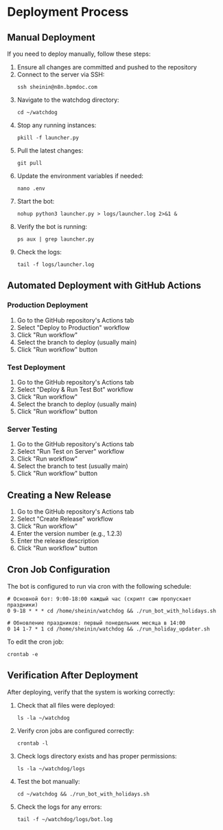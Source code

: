 # Deployment Process

## Manual Deployment
If you need to deploy manually, follow these steps:

1. Ensure all changes are committed and pushed to the repository
2. Connect to the server via SSH:
   ```
   ssh sheinin@n8n.bpmdoc.com
   ```
3. Navigate to the watchdog directory:
   ```
   cd ~/watchdog
   ```
4. Stop any running instances:
   ```
   pkill -f launcher.py
   ```
5. Pull the latest changes:
   ```
   git pull
   ```
6. Update the environment variables if needed:
   ```
   nano .env
   ```
7. Start the bot:
   ```
   nohup python3 launcher.py > logs/launcher.log 2>&1 &
   ```
8. Verify the bot is running:
   ```
   ps aux | grep launcher.py
   ```
9. Check the logs:
   ```
   tail -f logs/launcher.log
   ```

## Automated Deployment with GitHub Actions

### Production Deployment
1. Go to the GitHub repository's Actions tab
2. Select "Deploy to Production" workflow
3. Click "Run workflow"
4. Select the branch to deploy (usually main)
5. Click "Run workflow" button

### Test Deployment
1. Go to the GitHub repository's Actions tab
2. Select "Deploy & Run Test Bot" workflow
3. Click "Run workflow"
4. Select the branch to deploy (usually main)
5. Click "Run workflow" button

### Server Testing
1. Go to the GitHub repository's Actions tab
2. Select "Run Test on Server" workflow
3. Click "Run workflow"
4. Select the branch to test (usually main)
5. Click "Run workflow" button

## Creating a New Release
1. Go to the GitHub repository's Actions tab
2. Select "Create Release" workflow
3. Click "Run workflow"
4. Enter the version number (e.g., 1.2.3)
5. Enter the release description
6. Click "Run workflow" button

## Cron Job Configuration
The bot is configured to run via cron with the following schedule:

```
# Основной бот: 9:00-18:00 каждый час (скрипт сам пропускает праздники)
0 9-18 * * * cd /home/sheinin/watchdog && ./run_bot_with_holidays.sh

# Обновление праздников: первый понедельник месяца в 14:00
0 14 1-7 * 1 cd /home/sheinin/watchdog && ./run_holiday_updater.sh
```

To edit the cron job:
```
crontab -e
```

## Verification After Deployment

After deploying, verify that the system is working correctly:

1. Check that all files were deployed:
   ```
   ls -la ~/watchdog
   ```

2. Verify cron jobs are configured correctly:
   ```
   crontab -l
   ```

3. Check logs directory exists and has proper permissions:
   ```
   ls -la ~/watchdog/logs
   ```

4. Test the bot manually:
   ```
   cd ~/watchdog && ./run_bot_with_holidays.sh
   ```

5. Check the logs for any errors:
   ```
   tail -f ~/watchdog/logs/bot.log
   ```